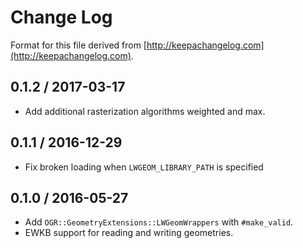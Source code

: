 # Change Log

Format for this file derived from [http://keepachangelog.com](http://keepachangelog.com).

## 0.1.2 / 2017-03-17

* Add additional rasterization algorithms weighted and max.

## 0.1.1 / 2016-12-29

* Fix broken loading when `LWGEOM_LIBRARY_PATH` is specified

## 0.1.0 / 2016-05-27

* Add `OGR::GeometryExtensions::LWGeomWrappers` with `#make_valid`.
* EWKB support for reading and writing geometries.
